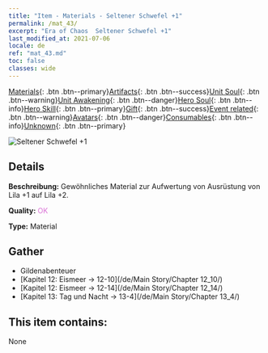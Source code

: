 ```yaml
---
title: "Item - Materials - Seltener Schwefel +1"
permalink: /mat_43/
excerpt: "Era of Chaos  Seltener Schwefel +1"
last_modified_at: 2021-07-06
locale: de
ref: "mat_43.md"
toc: false
classes: wide
---
```

 [Materials](/ItemsDE/){: .btn .btn--primary}[Artifacts](/ItemsDE/Artifacts/){: .btn .btn--success}[Unit Soul](/ItemsDE/UnitSoul/){: .btn .btn--warning}[Unit Awakening](/ItemsDE/UnitAwakening/){: .btn .btn--danger}[Hero Soul](/ItemsDE/HeroSoul/){: .btn .btn--info}[Hero Skill](/ItemsDE/HeroSkill/){: .btn .btn--primary}[Gift](/ItemsDE/Gift/){: .btn .btn--success}[Event related](/ItemsDE/Events/){: .btn .btn--warning}[Avatars](/ItemsDE/Avatars/){: .btn .btn--danger}[Consumables](/ItemsDE/Consumables/){: .btn .btn--info}[Unknown](/ItemsDE/Unknown/){: .btn .btn--primary}

 ![Seltener Schwefel +1](/images/t/i_cailiao_liuhuang2.png)

## Details
 **Beschreibung:** Gewöhnliches Material zur Aufwertung von Ausrüstung von Lila +1 auf Lila +2.

 **Quality:** <span style="color: #DA70D6">OK</span>

 **Type:** Material

## Gather

*    Gildenabenteuer 
*    [Kapitel 12: Eismeer -> 12-10](/de/Main Story/Chapter 12_10/) 
*    [Kapitel 12: Eismeer -> 12-14](/de/Main Story/Chapter 12_14/) 
*    [Kapitel 13: Tag und Nacht -> 13-4](/de/Main Story/Chapter 13_4/) 

## This item contains:

  None

